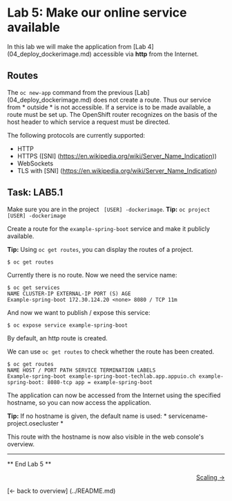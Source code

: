 # Lab 5: Make our online service available

In this lab we will make the application from [Lab 4] (04_deploy_dockerimage.md) accessible via **http** from the Internet.

## Routes

The `oc new-app` command from the previous [Lab] (04_deploy_dockerimage.md) does not create a route. Thus our service from * outside * is not accessible. If a service is to be made available, a route must be set up. The OpenShift router recognizes on the basis of the host header to which service a request must be directed.

The following protocols are currently supported:

- HTTP
- HTTPS ([SNI] (https://en.wikipedia.org/wiki/Server_Name_Indication))
- WebSockets
- TLS with [SNI] (https://en.wikipedia.org/wiki/Server_Name_Indication)

## Task: LAB5.1

Make sure you are in the project ` [USER] -dockerimage`. **Tip:** `oc project [USER] -dockerimage`

Create a route for the `example-spring-boot` service and make it publicly available.

**Tip:** Using `oc get routes`, you can display the routes of a project.

```
$ oc get routes
```

Currently there is no route. Now we need the service name:

```
$ oc get services
NAME CLUSTER-IP EXTERNAL-IP PORT (S) AGE
Example-spring-boot 172.30.124.20 <none> 8080 / TCP 11m
```

And now we want to publish / expose this service:

```
$ oc expose service example-spring-boot
```

By default, an http route is created.

We can use `oc get routes` to check whether the route has been created.

```
$ oc get routes
NAME HOST / PORT PATH SERVICE TERMINATION LABELS
Example-spring-boot example-spring-boot-techlab.app.appuio.ch example-spring-boot: 8080-tcp app = example-spring-boot
```

The application can now be accessed from the Internet using the specified hostname, so you can now access the application.

**Tip:** If no hostname is given, the default name is used: * servicename-project.osecluster *

This route with the hostname is now also visible in the web console's overview.


---

** End Lab 5 **

<p width = "100px" align = "right"> <a href="06_scale.md"> Scaling → </a> </p>
[← back to overview] (../README.md)
